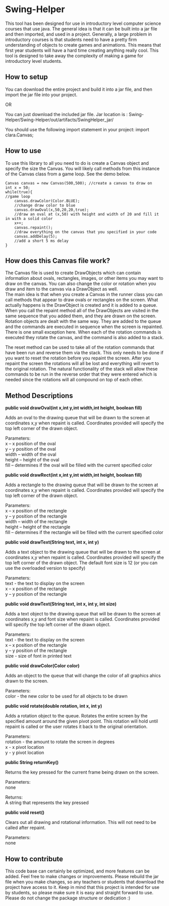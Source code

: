# Swing-Helper
This tool has been designed for use in introductory level computer science courses that use java.  The general idea is that it can be built into a jar file and then imported, and used in a project.  Generally, a large problem in introductory courses is that students need to have a pretty firm understanding of objects to create games and animations.  This means that first year students will have a hard time creating anything really cool.  This tool is designed to take away the complexity of making a game for introductory level students.

## **How to setup**
You can download the entire project and build it into a jar file, and then import the jar file into your project.

OR

You can just download the included jar file.
Jar location is : Swing-Helper/Swing-Helper/out/artifacts/SwingHelper_jar/

You should use the following import statement in your project: import clara.Canvas;

## **How to use**
To use this library to all you need to do is create a Canvas object and specify the size the Canvas.  You will likely call methods from this instance of the Canvas class from a game loop.  See the demo below.
```
Canvas canvas = new Canvas(500,500); //create a canvas to draw on
int x = 50;
while(true){ 
//game loop
    canvas.drawColor(Color.BLUE); 
    //change draw color to blue
    canvas.drawOval(x,50,20,20,true); 
    //draw an oval at (x,50) with height and width of 20 and fill it in with a solid color
    x++;
    canvas.repaint(); 
    //draw everything on the canvas that you specified in your code
    canvas.addDelay(5);
    //add a short 5 ms delay
}
```
## **How does this Canvas file work?**

The Canvas file is used to create DrawObjects which can contain information about ovals, rectangles, images, or other items you may want to draw on the canvas.  You can also change the color or rotation when you draw and item to the canvas via a DrawObject as well.  
The main idea is that when you create a Canvas in the runner class you can call methods that appear to draw ovals or rectangles on the screen.  What actually happens is the DrawObject is created and it is added to a queue.  When you call the repaint method all of the DrawObjects are visited in the same sequence that you added them, and they are drawn on the screen. Rotation objects are dealt with the same way.  They are added to the queue and the commands are executed in sequence when the screen is repainted.  There is one small exception here.  When each of the rotation commands is executed they rotate the canvas, and the command is also added to a stack.

The reset method can be used to take all of the rotation commands that have been run and reverse them via the stack.  This only needs to be done if you want to reset the rotation before you repaint the screen.  After you repaint the screen the rotations will all be lost and everything will revert to the original rotation.  The natural functionality of the stack will allow these commands to be run in the reverse order that they were entered which is needed since the rotations will all compound on top of each other. 

## **Method Descriptions**


**public void drawOval(int x,int y,int width,int height, boolean fill)**

Adds an oval to the drawing queue that will be drawn to the screen at coordinates x,y when repaint is called.  Coordinates provided will specify the top left corner of the drawn object.

Parameters:<br />
x – x position of the oval<br />
y – y position of the oval<br />
width – width of the oval<br />
height – height of the oval<br />
fill – determines if the oval will be filled with the current specified color<br />


**public void drawRect(int x,int y,int width,int height, boolean fill)**

Adds a rectangle to the drawing queue that will be drawn to the screen at coordinates x,y when repaint is called.  Coordinates provided will specify the top left corner of the drawn object.

Parameters:<br />
x – x position of the rectangle<br />
y – y position of the rectangle<br />
width – width of the rectangle<br />
height – height of the rectangle<br />
fill – determines if the rectangle will be filled with the current specified color<br />


**public void drawText(String text, int x, int y)**

Adds a text object to the drawing queue that will be drawn to the screen at coordinates x,y when repaint is called.  Coordinates provided will specify the top left corner of the drawn object.
The default font size is 12 (or you can use the overloaded version to specify)

Parameters:<br />
text - the text to display on the screen<br />
x – x position of the rectangle<br />
y – y position of the rectangle<br />

**public void drawText(String text, int x, int y, int size)**

Adds a text object to the drawing queue that will be drawn to the screen at coordinates x,y and font size when repaint is called.  Coordinates provided will specify the top left corner of the drawn object.

Parameters:<br />
text - the text to display on the screen<br />
x – x position of the rectangle<br />
y – y position of the rectangle<br />
size - size of font in printed text<br />




**public void drawColor(Color color)**

Adds an object to the queue that will change the color of all graphics  ahics drawn to the screen.

Parameters:<br />
color - the new color to be used for all objects to be drawn<br />



**public void rotate(double rotation, int x, int y)**

Adds a rotation object to the queue. Rotates the entire screen by the specified amount around the given pivot point.  This rotation will hold until repaint is called or the user rotates it back to the original orientation.  

Parameters:<br />
rotation - the amount to rotate the screen in degrees<br />
x - x pivot location<br />
y - y pivot location<br />



**public String returnKey()**

Returns the key pressed for the current frame being drawn on the screen.

Parameters:<br />
none

Returns:<br />
A string that represents the key pressed



**public void reset()**

Clears out all drawing and rotational information.  This will not need to be called after repaint.

Parameters:<br />
none



## **How to contribute**
This code base can certainly be optimized, and more features can be added.  Feel free to make changes or improvements.  Please rebuild the jar file when you make changes, so any teachers or students that download the project have access to it.  Keep in mind that this project is intended for use by students, so please make sure it is easy and straight forward to use.  Please do not change the package structure or dedication :)

